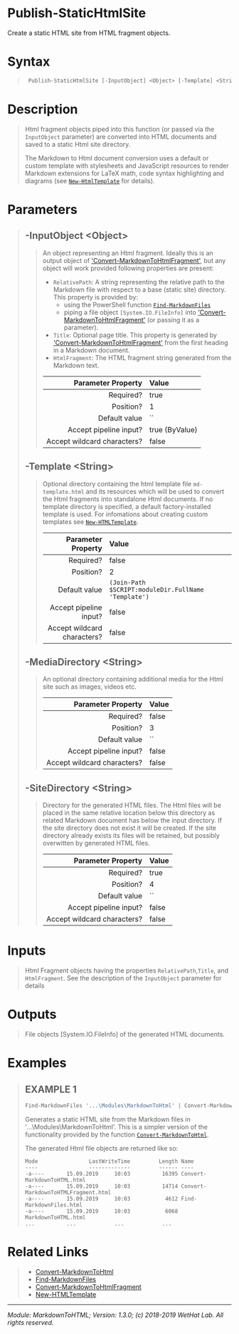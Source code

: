 ﻿# Publish-StaticHtmlSite

Create a static HTML site from HTML fragment objects.

# Syntax

<blockquote>

```PowerShell
 Publish-StaticHtmlSite [-InputObject] <Object> [-Template] <String> [-MediaDirectory] <String> [-SiteDirectory] <String>  [<CommonParameters>] 
```


</blockquote>

# Description

<blockquote>

Html fragment objects piped into this function (or passed via the `InputObject` parameter) are converted
into HTML documents and saved to a static Html site directory.

The Markdown to Html document conversion uses a default or custom template with
stylesheets and JavaScript resources to render Markdown extensions for LaTeX math, code syntax
highlighting and diagrams (see [`New-HtmlTemplate`](New-HtmlTemplate.md) for details).

</blockquote>

# Parameters

<blockquote>



## -InputObject \<Object\>

<blockquote>

An object representing an Html fragment. Ideally this is an output object of
['Convert-MarkdownToHtmlFragment'](Convert-MarkdownToHtmlFragment.md), but any object will
work provided following properties are present:
* `RelativePath`: A string representing the relative path to the Markdown file with respect to
  a base (static site) directory.
  This property is provided by:
  * using the PowerShell function [`Find-MarkdownFiles`](Find-MarkdownFiles.md)
  * piping a file object `[System.IO.FileInfo]` into
    ['Convert-MarkdownToHtmlFragment'](Convert-MarkdownToHtmlFragment.md)
    (or passing it as a parameter).
* `Title`: Optional page title. This property is generated by
   ['Convert-MarkdownToHtmlFragment'](Convert-MarkdownToHtmlFragment.md) from
   the first heading in a Markdown document.
* `HtmlFragment`: The HTML fragment string generated from the Markdown text.

Parameter Property         | Value
--------------------------:|:----------
Required?                  | true
Position?                  | 1
Default value              | ``
Accept pipeline input?     | true (ByValue)
Accept wildcard characters?| false

</blockquote>
 

## -Template \<String\>

<blockquote>

Optional directory containing the html template file `md-template.html` and its resources
which will be used to convert the Html fragments into standalone Html documents.
If no template directory is specified, a default factory-installed template is used.
For infomations about creating custom templates see [`New-HTMLTemplate`](New-HTMLTemplate.md).

Parameter Property         | Value
--------------------------:|:----------
Required?                  | false
Position?                  | 2
Default value              | `(Join-Path $SCRIPT:moduleDir.FullName 'Template')`
Accept pipeline input?     | false
Accept wildcard characters?| false

</blockquote>
 

## -MediaDirectory \<String\>

<blockquote>

An optional directory containing additional media for the Html site
such as images, videos etc.

Parameter Property         | Value
--------------------------:|:----------
Required?                  | false
Position?                  | 3
Default value              | ``
Accept pipeline input?     | false
Accept wildcard characters?| false

</blockquote>
 

## -SiteDirectory \<String\>

<blockquote>

Directory for the generated HTML files. The Html files will be placed
in the same relative location below this directory as related Markdown document
has below the input directory. If the site directory does not exist it will be created.
If the site directory already exists its files will be retained, but possibly overwitten
by generated HTML files.

Parameter Property         | Value
--------------------------:|:----------
Required?                  | true
Position?                  | 4
Default value              | ``
Accept pipeline input?     | false
Accept wildcard characters?| false

</blockquote>


</blockquote>


# Inputs

<blockquote>

Html Fragment objects having the properties `RelativePath`,`Title`, and `HtmlFragment`.
See the description of the `InputObject` parameter for details

</blockquote>

# Outputs

<blockquote>

File objects [System.IO.FileInfo] of the generated HTML documents.

</blockquote>

# Examples

<blockquote>


## EXAMPLE 1

```PowerShell
Find-MarkdownFiles '...\Modules\MarkdownToHtml' | Convert-MarkdownToHtmlFragment | Publish-StaticHtmlSite -SiteDirectory 'e:\temp\site'
```

Generates a static HTML site from the Markdown files in '...\Modules\MarkdownToHtml'. This is
a simpler version of the functionality provided by the function [`Convert-MarkdownToHtml`](Convert-MarkdownToHtml).

The generated Html file objects are returned like so:

    Mode                LastWriteTime         Length Name
    ----                -------------         ------ ----
    -a----       15.09.2019     10:03          16395 Convert-MarkdownToHTML.html
    -a----       15.09.2019     10:03          14714 Convert-MarkdownToHTMLFragment.html
    -a----       15.09.2019     10:03           4612 Find-MarkdownFiles.html
    -a----       15.09.2019     10:03           6068 MarkdownToHTML.html
    ...          ...            ...            ...

</blockquote>

# Related Links

<blockquote>


* [Convert-MarkdownToHtml](Convert-MarkdownToHtml.md) 
* [Find-MarkdownFiles](Find-MarkdownFiles.md) 
* [Convert-MarkdownToHtmlFragment](Convert-MarkdownToHtmlFragment.md) 
* [New-HTMLTemplate](New-HTMLTemplate.md)

</blockquote>

---

<cite>Module: MarkdownToHTML; Version: 1.3.0; (c) 2018-2019 WetHat Lab. All rights reserved.</cite>
